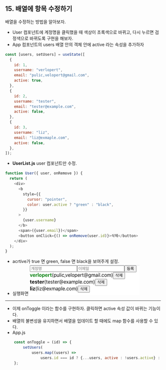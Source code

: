 ## 15. 배열에 항목 수정하기

배열을 수정하는 방법을 알아보자.

- User 컴포넌트에 계정명을 클릭했을 때 색상이 초록색으로 바뀌고, 다시 누르면 검정색으로 바뀌도록 구현을 해보자.
- App 컴포넌트의 users 배열 안의 객체 안에 active 라는 속성을 추가하자

```javascript
const [users, setUsers] = useState([
  {
    id: 1,
    username: "verlopert",
    email: "pulic,velopert@gmail.com",
    active: true,
  },
  {
    id: 2,
    username: "tester",
    email: "tester@example.com",
    active: false,
  },
  {
    id: 3,
    username: "liz",
    email: "liz@exmaple.com",
    active: false,
  },
]);
```

- **UserList.js** user 컴포넌트만 수정.

```javascript
function User({ user, onRemove }) {
  return (
    <div>
      <b
        style={{
          cursor: "pointer",
          color: user.active ? "green" : "black",
        }}
      >
        {user.username}
      </b>
      <span>({user.email})</span>
      <button onClick={() => onRemove(user.id)}>삭제</button>
    </div>
  );
}
```

- acrtive가 true 면 green, false 면 black을 보여주게 설정.
- 실행화면
  ![image/15_1.png](image/15_1.png)

---

- 이제 onToggle 이라는 함수를 구현하자. 클릭하면 active 속성 값이 바뀌는 기능이다.
- 배열의 불변성을 유지하면서 배열을 업데이트 할 때에도 map 함수를 사용할 수 있다.
- App.js

```javascript
	const onToggle = (id) => {
		setUsers(
			users.map((users) =>
				users.id === id ? {...users, active : !users.active} : users)
	};
```
